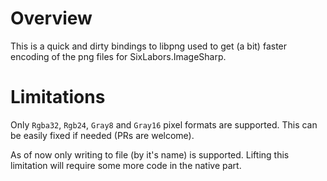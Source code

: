 
# Overview

This is a quick and dirty bindings to libpng used to get (a bit) faster encoding of the png files for SixLabors.ImageSharp.

# Limitations

Only `Rgba32`, `Rgb24`, `Gray8` and `Gray16` pixel formats are supported. This can be easily fixed if needed (PRs are welcome).

As of now only writing to file (by it's name) is supported. Lifting this limitation will require some more code in the native part.

